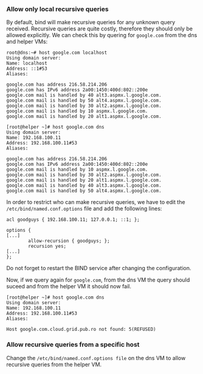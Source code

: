 ### Allow only local recursive queries

By default, bind will make recursive queries for any unknown query received.
Recursive queries are quite costly, therefore they should only be allowed explicitly.
We can check this by quering for `google.com` from the dns and helper VMs:

```shell-session
root@dns:~# host google.com localhost
Using domain server:
Name: localhost
Address: ::1#53
Aliases:

google.com has address 216.58.214.206
google.com has IPv6 address 2a00:1450:400d:802::200e
google.com mail is handled by 40 alt3.aspmx.l.google.com.
google.com mail is handled by 50 alt4.aspmx.l.google.com.
google.com mail is handled by 30 alt2.aspmx.l.google.com.
google.com mail is handled by 10 aspmx.l.google.com.
google.com mail is handled by 20 alt1.aspmx.l.google.com.

[root@helper ~]# host google.com dns
Using domain server:
Name: 192.168.100.11
Address: 192.168.100.11#53
Aliases:

google.com has address 216.58.214.206
google.com has IPv6 address 2a00:1450:400d:802::200e
google.com mail is handled by 10 aspmx.l.google.com.
google.com mail is handled by 30 alt2.aspmx.l.google.com.
google.com mail is handled by 20 alt1.aspmx.l.google.com.
google.com mail is handled by 40 alt3.aspmx.l.google.com.
google.com mail is handled by 50 alt4.aspmx.l.google.com.
```

In order to restrict who can make recursive queries, we have to edit the `/etc/bind/named.conf.options` file and add the following lines:

```nginx
acl goodguys { 192.168.100.11; 127.0.0.1; ::1; };

options {
[...]
        allow-recursion { goodguys; };
        recursion yes;
[...]
};
```

Do not forget to restart the BIND service after changing the configuration.

Now, if we query again for `google.com`, from the dns VM the query should suceed and from the helper VM it should now fail.

```shell-session
[root@helper ~]# host google.com dns
Using domain server:
Name: 192.168.100.11
Address: 192.168.100.11#53
Aliases:

Host google.com.cloud.grid.pub.ro not found: 5(REFUSED)
```

### Allow recursive queries from a specific host

Change the `/etc/bind/named.conf.options file` on the dns VM to allow recursive queries from the helper VM.



